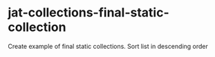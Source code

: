 # jat-collections-final-static-collection
Create example of final static collections.
Sort list in descending order
